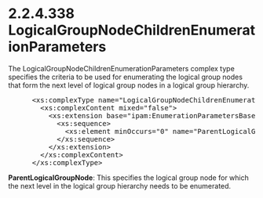<html dir="LTR" xmlns:mshelp="http://msdn.microsoft.com/mshelp" xmlns:ddue="http://ddue.schemas.microsoft.com/authoring/2003/5" xmlns:xlink="http://www.w3.org/1999/xlink" xmlns:tool="http://www.microsoft.com/tooltip">
 <body>
 <div id="header">
 <h1 class="heading">2.2.4.338 LogicalGroupNodeChildrenEnumerationParameters</h1>
 </div>
 <div id="mainSection">
 <div id="mainBody">
 <div id="allHistory" class="saveHistory"></div>
 <div id="sectionSection0" class="section" name="collapseableSection">
 

<p>The LogicalGroupNodeChildrenEnumerationParameters complex
type specifies the criteria to be used for enumerating the logical group nodes
that form the next level of logical group nodes in a logical group hierarchy.</p>

<dl>
<dd>
<div><pre> &lt;xs:complexType name=&quot;LogicalGroupNodeChildrenEnumerationParameters&quot;&gt;
   &lt;xs:complexContent mixed=&quot;false&quot;&gt;
     &lt;xs:extension base=&quot;ipam:EnumerationParametersBase&quot;&gt;
       &lt;xs:sequence&gt;
         &lt;xs:element minOccurs=&quot;0&quot; name=&quot;ParentLogicalGroupNode&quot; nillable=&quot;true&quot; type=&quot;ipam:LogicalGroupNode&quot; /&gt;
       &lt;/xs:sequence&gt;
     &lt;/xs:extension&gt;
   &lt;/xs:complexContent&gt;
 &lt;/xs:complexType&gt;
</pre></div>
</dd></dl>

<p><b>ParentLogicalGroupNode</b>: This specifies the
logical group node for which the next level in the logical group hierarchy
needs to be enumerated.</p>


 </div>
 </div>
 </div>
 </body>
</html>